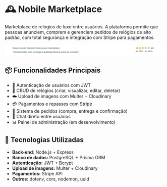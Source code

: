 # 🕰️ Nobile Marketplace

Marketplace de relógios de luxo entre usuários. A plataforma permite que pessoas anunciem, comprem e gerenciem pedidos de relógios de alto padrão, com total segurança e integração com Stripe para pagamentos.

<p align="center">
  <img src="./backend/documentação/feedback.png" alt="Feedback do cliente" width="500"/>
</p>

## 📦 Funcionalidades Principais

- 🔐 Autenticação de usuários com JWT
- 🧾 CRUD de relógios (criar, visualizar, editar, deletar)
- ☁️ Upload de imagens com Multer + Cloudinary
- 💳 Pagamentos e repasses com Stripe
- 🛒 Sistema de pedidos (compra, entrega e confirmação)
- 💬 Chat direto entre usuários
- 📊 Painel de administração (em desenvolvimento)

## 🚀 Tecnologias Utilizadas

- **Back-end:** Node.js + Express
- **Banco de dados:** PostgreSQL + Prisma ORM
- **Autenticação:** JWT + Bcrypt
- **Upload de imagens:** Multer + Cloudinary
- **Pagamentos:** Stripe API
- **Outros:** dotenv, cors, nodemon, uuid
